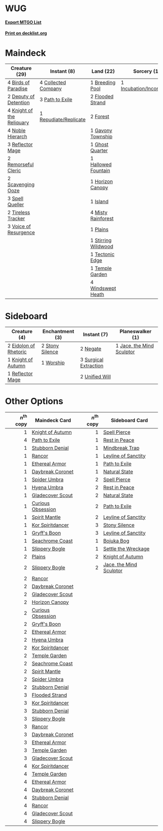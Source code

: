 # WUG

#### [Export MTGO List](../collection/WUG/WUG.txt)
#### [Print on decklist.org](http://decklist.org/?deckmain=4%09Birds%20of%20Paradise%0A1%09Breeding%20Pool%0A4%09Collected%20Company%0A2%09Deputy%20of%20Detention%0A2%09Flooded%20Strand%0A2%09Forest%0A1%09Gavony%20Township%0A1%09Ghost%20Quarter%0A1%09Hallowed%20Fountain%0A1%09Horizon%20Canopy%0A1%09Incubation/Incongruity%0A1%09Island%0A4%09Knight%20of%20the%20Reliquary%0A4%09Misty%20Rainforest%0A4%09Noble%20Hierarch%0A3%09Path%20to%20Exile%0A1%09Plains%0A3%09Reflector%20Mage%0A2%09Remorseful%20Cleric%0A1%09Repudiate/Replicate%0A2%09Scavenging%20Ooze%0A3%09Spell%20Queller%0A1%09Stirring%20Wildwood%0A1%09Tectonic%20Edge%0A1%09Temple%20Garden%0A2%09Tireless%20Tracker%0A3%09Voice%20of%20Resurgence%0A4%09Windswept%20Heath&deckside=2%09Eidolon%20of%20Rhetoric%0A1%09Jace,%20the%20Mind%20Sculptor%0A1%09Knight%20of%20Autumn%0A2%09Negate%0A1%09Reflector%20Mage%0A2%09Stony%20Silence%0A3%09Surgical%20Extraction%0A2%09Unified%20Will%0A1%09Worship)
# Maindeck

|                                           Creature (29)                                            |                                          Instant (8)                                           |                                          Land (22)                                           |                                            Sorcery (1)                                            |
|----------------------------------------------------------------------------------------------------|------------------------------------------------------------------------------------------------|----------------------------------------------------------------------------------------------|---------------------------------------------------------------------------------------------------|
|4 [Birds of Paradise](http://gatherer.wizards.com/Pages/Card/Details.aspx?multiverseid=129906)      |4 [Collected Company](http://gatherer.wizards.com/Pages/Card/Details.aspx?multiverseid=394519)  |1 [Breeding Pool](http://gatherer.wizards.com/Pages/Card/Details.aspx?multiverseid=97088)     |1 [Incubation/Incongruity](http://gatherer.wizards.com/Pages/Card/Details.aspx?multiverseid=457370)|
|2 [Deputy of Detention](http://gatherer.wizards.com/Pages/Card/Details.aspx?multiverseid=457309)    |3 [Path to Exile](http://gatherer.wizards.com/Pages/Card/Details.aspx?multiverseid=220511)      |2 [Flooded Strand](http://gatherer.wizards.com/Pages/Card/Details.aspx?multiverseid=405098)   |                                                                                                   |
|4 [Knight of the Reliquary](http://gatherer.wizards.com/Pages/Card/Details.aspx?multiverseid=189145)|1 [Repudiate/Replicate](http://gatherer.wizards.com/Pages/Card/Details.aspx?multiverseid=457371)|2 [Forest](http://gatherer.wizards.com/Pages/Card/Details.aspx?multiverseid=439860)           |                                                                                                   |
|4 [Noble Hierarch](http://gatherer.wizards.com/Pages/Card/Details.aspx?multiverseid=179434)         |                                                                                                |1 [Gavony Township](http://gatherer.wizards.com/Pages/Card/Details.aspx?multiverseid=233242)  |                                                                                                   |
|3 [Reflector Mage](http://gatherer.wizards.com/Pages/Card/Details.aspx?multiverseid=407667)         |                                                                                                |1 [Ghost Quarter](http://gatherer.wizards.com/Pages/Card/Details.aspx?multiverseid=389534)    |                                                                                                   |
|2 [Remorseful Cleric](http://gatherer.wizards.com/Pages/Card/Details.aspx?multiverseid=447169)      |                                                                                                |1 [Hallowed Fountain](http://gatherer.wizards.com/Pages/Card/Details.aspx?multiverseid=97071) |                                                                                                   |
|2 [Scavenging Ooze](http://gatherer.wizards.com/Pages/Card/Details.aspx?multiverseid=420783)        |                                                                                                |1 [Horizon Canopy](http://gatherer.wizards.com/Pages/Card/Details.aspx?multiverseid=409571)   |                                                                                                   |
|3 [Spell Queller](http://gatherer.wizards.com/Pages/Card/Details.aspx?multiverseid=414494)          |                                                                                                |1 [Island](http://gatherer.wizards.com/Pages/Card/Details.aspx?multiverseid=439857)           |                                                                                                   |
|2 [Tireless Tracker](http://gatherer.wizards.com/Pages/Card/Details.aspx?multiverseid=409997)       |                                                                                                |4 [Misty Rainforest](http://gatherer.wizards.com/Pages/Card/Details.aspx?multiverseid=405102) |                                                                                                   |
|3 [Voice of Resurgence](http://gatherer.wizards.com/Pages/Card/Details.aspx?multiverseid=368951)    |                                                                                                |1 [Plains](http://gatherer.wizards.com/Pages/Card/Details.aspx?multiverseid=439856)           |                                                                                                   |
|                                                                                                    |                                                                                                |1 [Stirring Wildwood](http://gatherer.wizards.com/Pages/Card/Details.aspx?multiverseid=433213)|                                                                                                   |
|                                                                                                    |                                                                                                |1 [Tectonic Edge](http://gatherer.wizards.com/Pages/Card/Details.aspx?multiverseid=389711)    |                                                                                                   |
|                                                                                                    |                                                                                                |1 [Temple Garden](http://gatherer.wizards.com/Pages/Card/Details.aspx?multiverseid=405112)    |                                                                                                   |
|                                                                                                    |                                                                                                |4 [Windswept Heath](http://gatherer.wizards.com/Pages/Card/Details.aspx?multiverseid=405115)  |                                                                                                   |


# Sideboard

|                                          Creature (4)                                          |                                     Enchantment (3)                                      |                                          Instant (7)                                           |                                          Planeswalker (1)                                          |
|------------------------------------------------------------------------------------------------|------------------------------------------------------------------------------------------|------------------------------------------------------------------------------------------------|----------------------------------------------------------------------------------------------------|
|2 [Eidolon of Rhetoric](http://gatherer.wizards.com/Pages/Card/Details.aspx?multiverseid=380409)|2 [Stony Silence](http://gatherer.wizards.com/Pages/Card/Details.aspx?multiverseid=247425)|2 [Negate](http://gatherer.wizards.com/Pages/Card/Details.aspx?multiverseid=423707)             |1 [Jace, the Mind Sculptor](http://gatherer.wizards.com/Pages/Card/Details.aspx?multiverseid=442051)|
|1 [Knight of Autumn](http://gatherer.wizards.com/Pages/Card/Details.aspx?multiverseid=452933)   |1 [Worship](http://gatherer.wizards.com/Pages/Card/Details.aspx?multiverseid=25553)       |3 [Surgical Extraction](http://gatherer.wizards.com/Pages/Card/Details.aspx?multiverseid=397706)|                                                                                                    |
|1 [Reflector Mage](http://gatherer.wizards.com/Pages/Card/Details.aspx?multiverseid=407667)     |                                                                                          |2 [Unified Will](http://gatherer.wizards.com/Pages/Card/Details.aspx?multiverseid=193456)       |                                                                                                    |


# Other Options

|*n*<sup>th</sup> copy|                                       Maindeck Card                                        |*n*<sup>th</sup> copy|                                          Sideboard Card                                          |
|--------------------:|--------------------------------------------------------------------------------------------|--------------------:|--------------------------------------------------------------------------------------------------|
|                    1|[Knight of Autumn](http://gatherer.wizards.com/Pages/Card/Details.aspx?multiverseid=452933) |                    1|[Spell Pierce](http://gatherer.wizards.com/Pages/Card/Details.aspx?multiverseid=425876)           |
|                    4|[Path to Exile](http://gatherer.wizards.com/Pages/Card/Details.aspx?multiverseid=220511)    |                    1|[Rest in Peace](http://gatherer.wizards.com/Pages/Card/Details.aspx?multiverseid=442021)          |
|                    1|[Stubborn Denial](http://gatherer.wizards.com/Pages/Card/Details.aspx?multiverseid=386673)  |                    1|[Mindbreak Trap](http://gatherer.wizards.com/Pages/Card/Details.aspx?multiverseid=197532)         |
|                    1|[Rancor](http://gatherer.wizards.com/Pages/Card/Details.aspx?multiverseid=442175)           |                    1|[Leyline of Sanctity](http://gatherer.wizards.com/Pages/Card/Details.aspx?multiverseid=204993)    |
|                    1|[Ethereal Armor](http://gatherer.wizards.com/Pages/Card/Details.aspx?multiverseid=265414)   |                    1|[Path to Exile](http://gatherer.wizards.com/Pages/Card/Details.aspx?multiverseid=220511)          |
|                    1|[Daybreak Coronet](http://gatherer.wizards.com/Pages/Card/Details.aspx?multiverseid=130635) |                    1|[Natural State](http://gatherer.wizards.com/Pages/Card/Details.aspx?multiverseid=407646)          |
|                    1|[Spider Umbra](http://gatherer.wizards.com/Pages/Card/Details.aspx?multiverseid=220555)     |                    2|[Spell Pierce](http://gatherer.wizards.com/Pages/Card/Details.aspx?multiverseid=425876)           |
|                    1|[Hyena Umbra](http://gatherer.wizards.com/Pages/Card/Details.aspx?multiverseid=271150)      |                    2|[Rest in Peace](http://gatherer.wizards.com/Pages/Card/Details.aspx?multiverseid=442021)          |
|                    1|[Gladecover Scout](http://gatherer.wizards.com/Pages/Card/Details.aspx?multiverseid=220082) |                    2|[Natural State](http://gatherer.wizards.com/Pages/Card/Details.aspx?multiverseid=407646)          |
|                    1|[Curious Obsession](http://gatherer.wizards.com/Pages/Card/Details.aspx?multiverseid=439692)|                    2|[Path to Exile](http://gatherer.wizards.com/Pages/Card/Details.aspx?multiverseid=220511)          |
|                    1|[Spirit Mantle](http://gatherer.wizards.com/Pages/Card/Details.aspx?multiverseid=220154)    |                    2|[Leyline of Sanctity](http://gatherer.wizards.com/Pages/Card/Details.aspx?multiverseid=204993)    |
|                    1|[Kor Spiritdancer](http://gatherer.wizards.com/Pages/Card/Details.aspx?multiverseid=446061) |                    3|[Stony Silence](http://gatherer.wizards.com/Pages/Card/Details.aspx?multiverseid=247425)          |
|                    1|[Gryff's Boon](http://gatherer.wizards.com/Pages/Card/Details.aspx?multiverseid=409758)     |                    3|[Leyline of Sanctity](http://gatherer.wizards.com/Pages/Card/Details.aspx?multiverseid=204993)    |
|                    1|[Seachrome Coast](http://gatherer.wizards.com/Pages/Card/Details.aspx?multiverseid=209399)  |                    1|[Bojuka Bog](http://gatherer.wizards.com/Pages/Card/Details.aspx?multiverseid=376269)             |
|                    1|[Slippery Bogle](http://gatherer.wizards.com/Pages/Card/Details.aspx?multiverseid=150999)   |                    1|[Settle the Wreckage](http://gatherer.wizards.com/Pages/Card/Details.aspx?multiverseid=435186)    |
|                    2|[Plains](http://gatherer.wizards.com/Pages/Card/Details.aspx?multiverseid=439856)           |                    2|[Knight of Autumn](http://gatherer.wizards.com/Pages/Card/Details.aspx?multiverseid=452933)       |
|                    2|[Slippery Bogle](http://gatherer.wizards.com/Pages/Card/Details.aspx?multiverseid=150999)   |                    2|[Jace, the Mind Sculptor](http://gatherer.wizards.com/Pages/Card/Details.aspx?multiverseid=442051)|
|                    2|[Rancor](http://gatherer.wizards.com/Pages/Card/Details.aspx?multiverseid=442175)           |                     |                                                                                                  |
|                    2|[Daybreak Coronet](http://gatherer.wizards.com/Pages/Card/Details.aspx?multiverseid=130635) |                     |                                                                                                  |
|                    2|[Gladecover Scout](http://gatherer.wizards.com/Pages/Card/Details.aspx?multiverseid=220082) |                     |                                                                                                  |
|                    2|[Horizon Canopy](http://gatherer.wizards.com/Pages/Card/Details.aspx?multiverseid=409571)   |                     |                                                                                                  |
|                    2|[Curious Obsession](http://gatherer.wizards.com/Pages/Card/Details.aspx?multiverseid=439692)|                     |                                                                                                  |
|                    2|[Gryff's Boon](http://gatherer.wizards.com/Pages/Card/Details.aspx?multiverseid=409758)     |                     |                                                                                                  |
|                    2|[Ethereal Armor](http://gatherer.wizards.com/Pages/Card/Details.aspx?multiverseid=265414)   |                     |                                                                                                  |
|                    2|[Hyena Umbra](http://gatherer.wizards.com/Pages/Card/Details.aspx?multiverseid=271150)      |                     |                                                                                                  |
|                    2|[Kor Spiritdancer](http://gatherer.wizards.com/Pages/Card/Details.aspx?multiverseid=446061) |                     |                                                                                                  |
|                    2|[Temple Garden](http://gatherer.wizards.com/Pages/Card/Details.aspx?multiverseid=405112)    |                     |                                                                                                  |
|                    2|[Seachrome Coast](http://gatherer.wizards.com/Pages/Card/Details.aspx?multiverseid=209399)  |                     |                                                                                                  |
|                    2|[Spirit Mantle](http://gatherer.wizards.com/Pages/Card/Details.aspx?multiverseid=220154)    |                     |                                                                                                  |
|                    2|[Spider Umbra](http://gatherer.wizards.com/Pages/Card/Details.aspx?multiverseid=220555)     |                     |                                                                                                  |
|                    2|[Stubborn Denial](http://gatherer.wizards.com/Pages/Card/Details.aspx?multiverseid=386673)  |                     |                                                                                                  |
|                    3|[Flooded Strand](http://gatherer.wizards.com/Pages/Card/Details.aspx?multiverseid=405098)   |                     |                                                                                                  |
|                    3|[Kor Spiritdancer](http://gatherer.wizards.com/Pages/Card/Details.aspx?multiverseid=446061) |                     |                                                                                                  |
|                    3|[Stubborn Denial](http://gatherer.wizards.com/Pages/Card/Details.aspx?multiverseid=386673)  |                     |                                                                                                  |
|                    3|[Slippery Bogle](http://gatherer.wizards.com/Pages/Card/Details.aspx?multiverseid=150999)   |                     |                                                                                                  |
|                    3|[Rancor](http://gatherer.wizards.com/Pages/Card/Details.aspx?multiverseid=442175)           |                     |                                                                                                  |
|                    3|[Daybreak Coronet](http://gatherer.wizards.com/Pages/Card/Details.aspx?multiverseid=130635) |                     |                                                                                                  |
|                    3|[Ethereal Armor](http://gatherer.wizards.com/Pages/Card/Details.aspx?multiverseid=265414)   |                     |                                                                                                  |
|                    3|[Temple Garden](http://gatherer.wizards.com/Pages/Card/Details.aspx?multiverseid=405112)    |                     |                                                                                                  |
|                    3|[Gladecover Scout](http://gatherer.wizards.com/Pages/Card/Details.aspx?multiverseid=220082) |                     |                                                                                                  |
|                    4|[Kor Spiritdancer](http://gatherer.wizards.com/Pages/Card/Details.aspx?multiverseid=446061) |                     |                                                                                                  |
|                    4|[Temple Garden](http://gatherer.wizards.com/Pages/Card/Details.aspx?multiverseid=405112)    |                     |                                                                                                  |
|                    4|[Ethereal Armor](http://gatherer.wizards.com/Pages/Card/Details.aspx?multiverseid=265414)   |                     |                                                                                                  |
|                    4|[Daybreak Coronet](http://gatherer.wizards.com/Pages/Card/Details.aspx?multiverseid=130635) |                     |                                                                                                  |
|                    4|[Stubborn Denial](http://gatherer.wizards.com/Pages/Card/Details.aspx?multiverseid=386673)  |                     |                                                                                                  |
|                    4|[Rancor](http://gatherer.wizards.com/Pages/Card/Details.aspx?multiverseid=442175)           |                     |                                                                                                  |
|                    4|[Gladecover Scout](http://gatherer.wizards.com/Pages/Card/Details.aspx?multiverseid=220082) |                     |                                                                                                  |
|                    4|[Slippery Bogle](http://gatherer.wizards.com/Pages/Card/Details.aspx?multiverseid=150999)   |                     |                                                                                                  |

